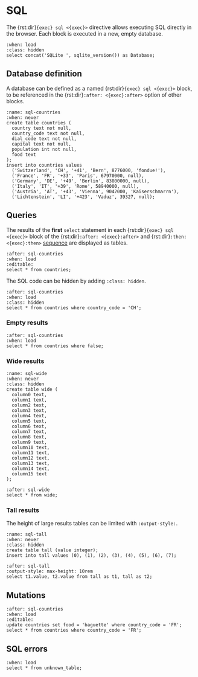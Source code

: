 <!-- Copyright 2024 Remy Blank <remy@c-space.org> -->
<!-- SPDX-License-Identifier: MIT -->

# SQL

The {rst:dir}`{exec} sql <{exec}>` directive allows executing SQL directly in
the browser. Each block is executed in a new, empty database.

```{exec} sql
:when: load
:class: hidden
select concat('SQLite ', sqlite_version()) as Database;
```

## Database definition

A database can be defined as a named {rst:dir}`{exec} sql <{exec}>` block, to be
referenced in the {rst:dir}`:after: <{exec}:after>` option of other blocks.

```{exec} sql
:name: sql-countries
:when: never
create table countries (
  country text not null,
  country_code text not null,
  dial_code text not null,
  capital text not null,
  population int not null,
  food text
);
insert into countries values
  ('Switzerland', 'CH', '+41', 'Bern', 8776000, 'fondue!'),
  ('France', 'FR', '+33', 'Paris', 67970000, null),
  ('Germany', 'DE', '+49', 'Berlin', 83800000, null),
  ('Italy', 'IT', '+39', 'Rome', 58940000, null),
  ('Austria', 'AT', '+43', 'Vienna', 9042000, 'Kaiserschmarrn'),
  ('Lichtenstein', 'LI', '+423', 'Vaduz', 39327, null);
```

## Queries

The results of the **first** `select` statement in each
{rst:dir}`{exec} sql <{exec}>` block of the {rst:dir}`:after: <{exec}:after>`
and {rst:dir}`:then: <{exec}:then>` [sequence](../reference/exec.md#sequencing)
are displayed as tables.

```{exec} sql
:after: sql-countries
:when: load
:editable:
select * from countries;
```

The SQL code can be hidden by adding `:class: hidden`.

```{exec} sql
:after: sql-countries
:when: load
:class: hidden
select * from countries where country_code = 'CH';
```

### Empty results

```{exec} sql
:after: sql-countries
:when: load
select * from countries where false;
```

### Wide results

```{exec} sql
:name: sql-wide
:when: never
:class: hidden
create table wide (
  column0 text,
  column1 text,
  column2 text,
  column3 text,
  column4 text,
  column5 text,
  column6 text,
  column7 text,
  column8 text,
  column9 text,
  column10 text,
  column11 text,
  column12 text,
  column13 text,
  column14 text,
  column15 text
);
```
```{exec} sql
:after: sql-wide
select * from wide;
```

### Tall results

The height of large results tables can be limited with `:output-style:`.

```{exec} sql
:name: sql-tall
:when: never
:class: hidden
create table tall (value integer);
insert into tall values (0), (1), (2), (3), (4), (5), (6), (7);
```
```{exec} sql
:after: sql-tall
:output-style: max-height: 10rem
select t1.value, t2.value from tall as t1, tall as t2;
```

## Mutations

```{exec} sql
:after: sql-countries
:when: load
:editable:
update countries set food = 'baguette' where country_code = 'FR';
select * from countries where country_code = 'FR';
```

## SQL errors

```{exec} sql
:when: load
select * from unknown_table;
```
